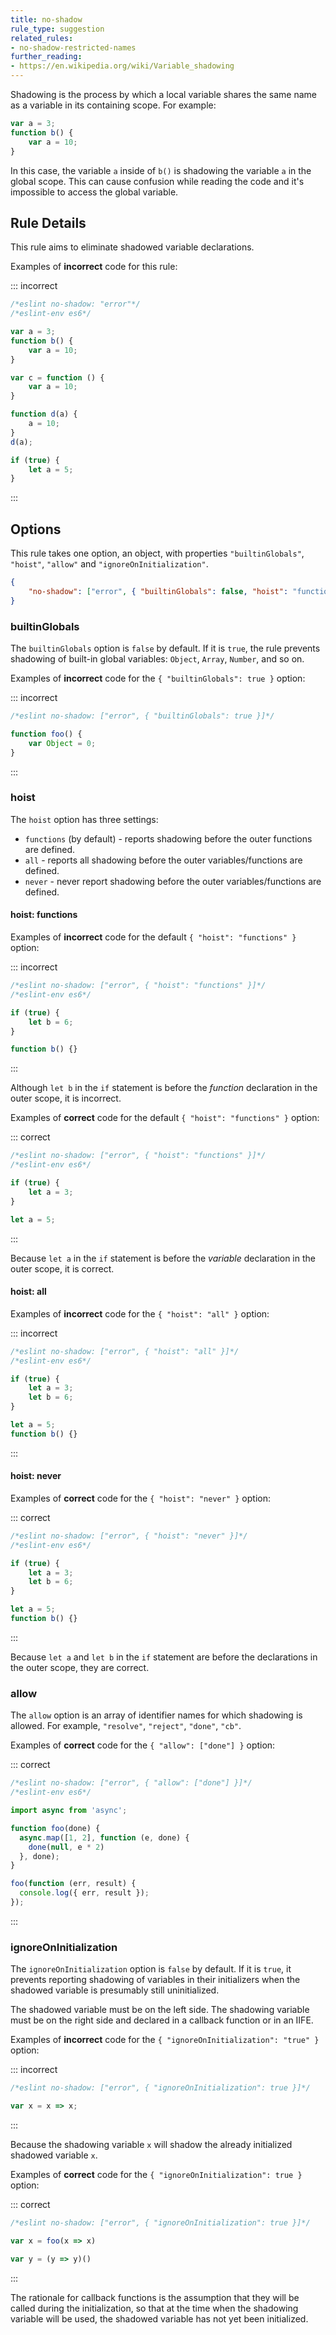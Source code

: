 ```yaml
---
title: no-shadow
rule_type: suggestion
related_rules:
- no-shadow-restricted-names
further_reading:
- https://en.wikipedia.org/wiki/Variable_shadowing
---
```



Shadowing is the process by which a local variable shares the same name as a variable in its containing scope. For example:

```js
var a = 3;
function b() {
    var a = 10;
}
```

In this case, the variable `a` inside of `b()` is shadowing the variable `a` in the global scope. This can cause confusion while reading the code and it's impossible to access the global variable.

## Rule Details

This rule aims to eliminate shadowed variable declarations.

Examples of **incorrect** code for this rule:

::: incorrect

```js
/*eslint no-shadow: "error"*/
/*eslint-env es6*/

var a = 3;
function b() {
    var a = 10;
}

var c = function () {
    var a = 10;
}

function d(a) {
    a = 10;
}
d(a);

if (true) {
    let a = 5;
}
```

:::

## Options

This rule takes one option, an object, with properties `"builtinGlobals"`, `"hoist"`, `"allow"` and `"ignoreOnInitialization"`.

```json
{
    "no-shadow": ["error", { "builtinGlobals": false, "hoist": "functions", "allow": [], "ignoreOnInitialization": false }]
}
```

### builtinGlobals

The `builtinGlobals` option is `false` by default.
If it is `true`, the rule prevents shadowing of built-in global variables: `Object`, `Array`, `Number`, and so on.

Examples of **incorrect** code for the `{ "builtinGlobals": true }` option:

::: incorrect

```js
/*eslint no-shadow: ["error", { "builtinGlobals": true }]*/

function foo() {
    var Object = 0;
}
```

:::

### hoist

The `hoist` option has three settings:

* `functions` (by default) - reports shadowing before the outer functions are defined.
* `all` - reports all shadowing before the outer variables/functions are defined.
* `never` - never report shadowing before the outer variables/functions are defined.

#### hoist: functions

Examples of **incorrect** code for the default `{ "hoist": "functions" }` option:

::: incorrect

```js
/*eslint no-shadow: ["error", { "hoist": "functions" }]*/
/*eslint-env es6*/

if (true) {
    let b = 6;
}

function b() {}
```

:::

Although `let b` in the `if` statement is before the *function* declaration in the outer scope, it is incorrect.

Examples of **correct** code for the default `{ "hoist": "functions" }` option:

::: correct

```js
/*eslint no-shadow: ["error", { "hoist": "functions" }]*/
/*eslint-env es6*/

if (true) {
    let a = 3;
}

let a = 5;
```

:::

Because `let a` in the `if` statement is before the *variable* declaration in the outer scope, it is correct.

#### hoist: all

Examples of **incorrect** code for the `{ "hoist": "all" }` option:

::: incorrect

```js
/*eslint no-shadow: ["error", { "hoist": "all" }]*/
/*eslint-env es6*/

if (true) {
    let a = 3;
    let b = 6;
}

let a = 5;
function b() {}
```

:::

#### hoist: never

Examples of **correct** code for the `{ "hoist": "never" }` option:

::: correct

```js
/*eslint no-shadow: ["error", { "hoist": "never" }]*/
/*eslint-env es6*/

if (true) {
    let a = 3;
    let b = 6;
}

let a = 5;
function b() {}
```

:::

Because `let a` and `let b` in the `if` statement are before the declarations in the outer scope, they are correct.

### allow

The `allow` option is an array of identifier names for which shadowing is allowed. For example, `"resolve"`, `"reject"`, `"done"`, `"cb"`.

Examples of **correct** code for the `{ "allow": ["done"] }` option:

::: correct

```js
/*eslint no-shadow: ["error", { "allow": ["done"] }]*/
/*eslint-env es6*/

import async from 'async';

function foo(done) {
  async.map([1, 2], function (e, done) {
    done(null, e * 2)
  }, done);
}

foo(function (err, result) {
  console.log({ err, result });
});
```

:::

### ignoreOnInitialization

The `ignoreOnInitialization` option is `false` by default. If it is `true`, it prevents reporting shadowing of variables in their initializers when the shadowed variable is presumably still uninitialized.

The shadowed variable must be on the left side. The shadowing variable must be on the right side and declared in a callback function or in an IIFE.

Examples of **incorrect** code for the `{ "ignoreOnInitialization": "true" }` option:

::: incorrect

```js
/*eslint no-shadow: ["error", { "ignoreOnInitialization": true }]*/

var x = x => x;
```

:::

Because the shadowing variable `x` will shadow the already initialized shadowed variable `x`.

Examples of **correct** code for the `{ "ignoreOnInitialization": true }` option:

::: correct

```js
/*eslint no-shadow: ["error", { "ignoreOnInitialization": true }]*/

var x = foo(x => x)

var y = (y => y)()
```

:::

The rationale for callback functions is the assumption that they will be called during the initialization, so that at the time when the shadowing variable will be used, the shadowed variable has not yet been initialized.
